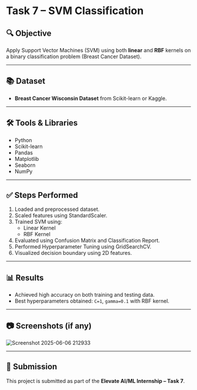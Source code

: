 # Task 7 – SVM Classification

## 🔍 Objective
Apply Support Vector Machines (SVM) using both **linear** and **RBF** kernels on a binary classification problem (Breast Cancer Dataset).

---

## 📚 Dataset
- **Breast Cancer Wisconsin Dataset** from Scikit-learn or Kaggle.

---

## 🛠 Tools & Libraries
- Python
- Scikit-learn
- Pandas
- Matplotlib
- Seaborn
- NumPy

---

## ✅ Steps Performed
1. Loaded and preprocessed dataset.
2. Scaled features using StandardScaler.
3. Trained SVM using:
   - Linear Kernel
   - RBF Kernel
4. Evaluated using Confusion Matrix and Classification Report.
5. Performed Hyperparameter Tuning using GridSearchCV.
6. Visualized decision boundary using 2D features.

---

## 📊 Results
- Achieved high accuracy on both training and testing data.
- Best hyperparameters obtained: `C=1`, `gamma=0.1` with RBF kernel.

---

## 📷 Screenshots (if any)
![Screenshot 2025-06-06 212933](https://github.com/user-attachments/assets/3943e5c6-e533-4b4a-a3d0-cdf7b124482d)


---

## 🔗 Submission
This project is submitted as part of the **Elevate AI/ML Internship – Task 7**.

